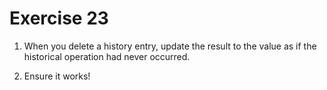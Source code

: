 # Exercise 23

1. When you delete a history entry, update the result to the value as if the historical operation had never occurred.

2. Ensure it works!